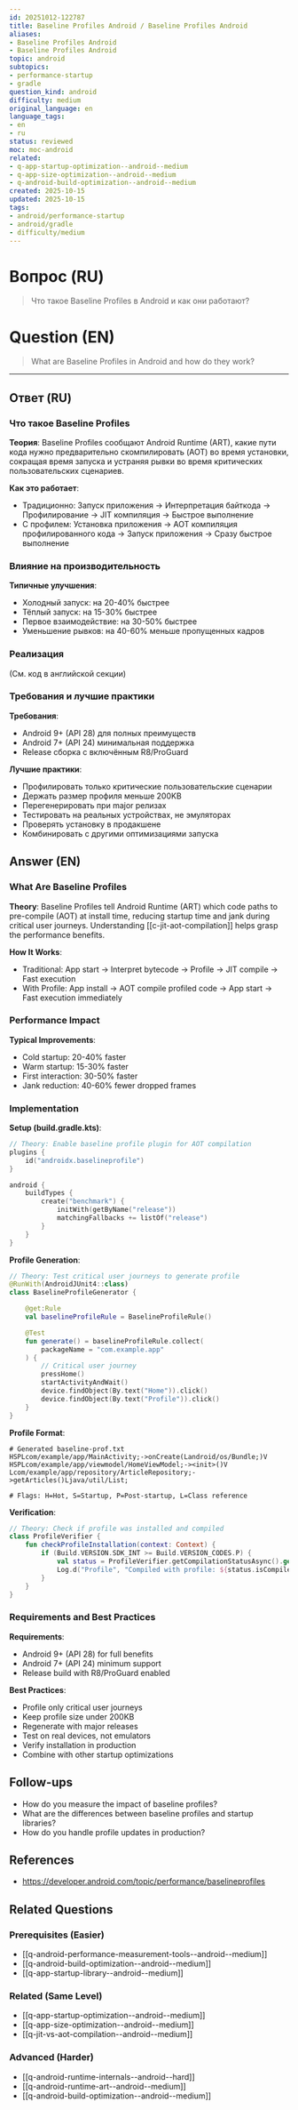 ```yaml
---
id: 20251012-122787
title: Baseline Profiles Android / Baseline Profiles Android
aliases:
- Baseline Profiles Android
- Baseline Profiles Android
topic: android
subtopics:
- performance-startup
- gradle
question_kind: android
difficulty: medium
original_language: en
language_tags:
- en
- ru
status: reviewed
moc: moc-android
related:
- q-app-startup-optimization--android--medium
- q-app-size-optimization--android--medium
- q-android-build-optimization--android--medium
created: 2025-10-15
updated: 2025-10-15
tags:
- android/performance-startup
- android/gradle
- difficulty/medium
---
```


# Вопрос (RU)
> Что такое Baseline Profiles в Android и как они работают?

# Question (EN)
> What are Baseline Profiles in Android and how do they work?

---

## Ответ (RU)

### Что такое Baseline Profiles

**Теория**: Baseline Profiles сообщают Android Runtime (ART), какие пути кода нужно предварительно скомпилировать (AOT) во время установки, сокращая время запуска и устраняя рывки во время критических пользовательских сценариев.

**Как это работает**:
- Традиционно: Запуск приложения → Интерпретация байткода → Профилирование → JIT компиляция → Быстрое выполнение
- С профилем: Установка приложения → AOT компиляция профилированного кода → Запуск приложения → Сразу быстрое выполнение

### Влияние на производительность

**Типичные улучшения**:
- Холодный запуск: на 20-40% быстрее
- Тёплый запуск: на 15-30% быстрее
- Первое взаимодействие: на 30-50% быстрее
- Уменьшение рывков: на 40-60% меньше пропущенных кадров

### Реализация

(См. код в английской секции)

### Требования и лучшие практики

**Требования**:
- Android 9+ (API 28) для полных преимуществ
- Android 7+ (API 24) минимальная поддержка
- Release сборка с включённым R8/ProGuard

**Лучшие практики**:
- Профилировать только критические пользовательские сценарии
- Держать размер профиля меньше 200KB
- Перегенерировать при major релизах
- Тестировать на реальных устройствах, не эмуляторах
- Проверять установку в продакшене
- Комбинировать с другими оптимизациями запуска

## Answer (EN)

### What Are Baseline Profiles

**Theory**: Baseline Profiles tell Android Runtime (ART) which code paths to pre-compile (AOT) at install time, reducing startup time and jank during critical user journeys. Understanding [[c-jit-aot-compilation]] helps grasp the performance benefits.

**How It Works**:
- Traditional: App start → Interpret bytecode → Profile → JIT compile → Fast execution
- With Profile: App install → AOT compile profiled code → App start → Fast execution immediately

### Performance Impact

**Typical Improvements**:
- Cold startup: 20-40% faster
- Warm startup: 15-30% faster
- First interaction: 30-50% faster
- Jank reduction: 40-60% fewer dropped frames

### Implementation

**Setup (build.gradle.kts)**:
```kotlin
// Theory: Enable baseline profile plugin for AOT compilation
plugins {
    id("androidx.baselineprofile")
}

android {
    buildTypes {
        create("benchmark") {
            initWith(getByName("release"))
            matchingFallbacks += listOf("release")
        }
    }
}
```

**Profile Generation**:
```kotlin
// Theory: Test critical user journeys to generate profile
@RunWith(AndroidJUnit4::class)
class BaselineProfileGenerator {

    @get:Rule
    val baselineProfileRule = BaselineProfileRule()

    @Test
    fun generate() = baselineProfileRule.collect(
        packageName = "com.example.app"
    ) {
        // Critical user journey
        pressHome()
        startActivityAndWait()
        device.findObject(By.text("Home")).click()
        device.findObject(By.text("Profile")).click()
    }
}
```

**Profile Format**:
```
# Generated baseline-prof.txt
HSPLcom/example/app/MainActivity;->onCreate(Landroid/os/Bundle;)V
HSPLcom/example/app/viewmodel/HomeViewModel;-><init>()V
Lcom/example/app/repository/ArticleRepository;->getArticles()Ljava/util/List;

# Flags: H=Hot, S=Startup, P=Post-startup, L=Class reference
```

**Verification**:
```kotlin
// Theory: Check if profile was installed and compiled
class ProfileVerifier {
    fun checkProfileInstallation(context: Context) {
        if (Build.VERSION.SDK_INT >= Build.VERSION_CODES.P) {
            val status = ProfileVerifier.getCompilationStatusAsync().get()
            Log.d("Profile", "Compiled with profile: ${status.isCompiledWithProfile}")
        }
    }
}
```

### Requirements and Best Practices

**Requirements**:
- Android 9+ (API 28) for full benefits
- Android 7+ (API 24) minimum support
- Release build with R8/ProGuard enabled

**Best Practices**:
- Profile only critical user journeys
- Keep profile size under 200KB
- Regenerate with major releases
- Test on real devices, not emulators
- Verify installation in production
- Combine with other startup optimizations

## Follow-ups

- How do you measure the impact of baseline profiles?
- What are the differences between baseline profiles and startup libraries?
- How do you handle profile updates in production?

## References

- https://developer.android.com/topic/performance/baselineprofiles

## Related Questions

### Prerequisites (Easier)
- [[q-android-performance-measurement-tools--android--medium]]
- [[q-android-build-optimization--android--medium]]
- [[q-app-startup-library--android--medium]]

### Related (Same Level)
- [[q-app-startup-optimization--android--medium]]
- [[q-app-size-optimization--android--medium]]
- [[q-jit-vs-aot-compilation--android--medium]]

### Advanced (Harder)
- [[q-android-runtime-internals--android--hard]]
- [[q-android-runtime-art--android--medium]]
- [[q-android-build-optimization--android--medium]]

